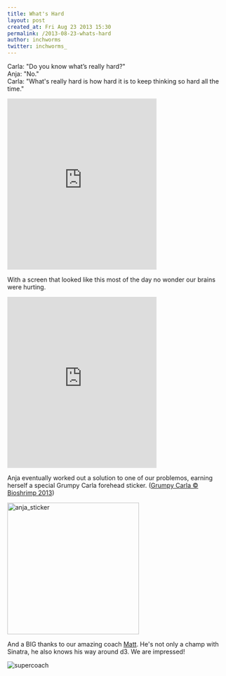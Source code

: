 ```yaml
---
title: What's Hard
layout: post
created_at: Fri Aug 23 2013 15:30
permalink: /2013-08-23-whats-hard
author: inchworms
twitter: inchworms_
---
```


Carla: "Do you know what’s really hard?"</br>
Anja: "No."</br>
Carla: "What's really hard is how hard it is to keep thinking so hard all the time."</br>

<iframe src="http://loopc.am/bioshrimp/loops/headdesking-hard.widget" width="340" height="390" scrolling="no" frameborder="no" allowTransparency="true"></iframe>

With a screen that looked like this most of the day no wonder our brains were hurting.

<iframe src="http://loopc.am/tyranja/loops/15.widget" width="340" height="390" scrolling="no" frameborder="no" allowTransparency="true"></iframe>

Anja eventually worked out a solution to one of our problemos, earning herself a special Grumpy Carla forehead sticker. ([Grumpy Carla © Bioshrimp 2013](http://inchworms.net/inchworms/images/grumpycarla.jpg))

<img src="/inchworms/images/anja_sticker.jpg" alt="anja_sticker" style="width: 300px;"/>

And a BIG thanks to our amazing coach [Matt](https://twitter.com/fidothe). He's not only a champ with Sinatra, he also knows his way around d3. We are impressed!

![supercoach](http://weknowgifs.com/wp-content/uploads/2013/05/mexican-soccer-coach-super-saiyan-gif.gif)

